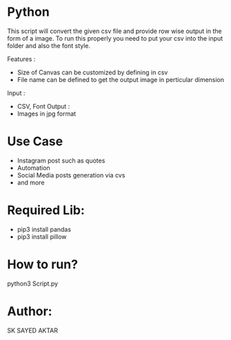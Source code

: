 # Python
This script will convert the given csv file and provide row wise output in the form of a image. 
To run this properly you need to put your csv into the input folder and also the font style.

Features :
- Size of Canvas can be customized by defining in csv
- File name can be defined to get the output image in perticular dimension

Input :
- CSV, Font
Output :
- Images in jpg format

# Use Case
- Instagram post such as quotes
- Automation 
- Social Media posts generation via cvs
- and more

# Required Lib:
- pip3 install pandas
- pip3 install pillow

# How to run?
python3 Script.py

# Author:
SK SAYED AKTAR
